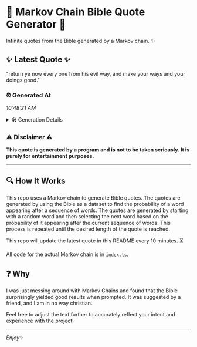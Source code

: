 # 📖 Markov Chain Bible Quote Generator 📖

Infinite quotes from the Bible generated by a Markov chain. ✨

## ✨ Latest Quote ✨
"return ye now every one from his evil way, and make your ways and your doings good."

### ⏰ Generated At
*10:48:21 AM*

<details>
    <summary>🛠️ Generation Details</summary>
    <p>
        <strong>🌱 Seed:</strong> return<br>
        <strong>🔄 Iterations:</strong> 16<br>
        <strong>📜 Context History:</strong><br>[ return ]: ye<br>[ return, ye ]: now<br>[ return, ye, now ]: every<br>[ return, ye, now, every ]: one<br>[ return, ye, now, every, one ]: from<br>[ return, ye, now, every, one, from ]: his<br>[ ye, now, every, one, from, his ]: evil<br>[ now, every, one, from, his, evil ]: way,<br>[ every, one, from, his, evil, way, ]: and<br>[ one, from, his, evil, way,, and ]: make<br>[ from, his, evil, way,, and, make ]: your<br>[ his, evil, way,, and, make, your ]: ways<br>[ evil, way,, and, make, your, ways ]: and<br>[ way,, and, make, your, ways, and ]: your<br>[ and, make, your, ways, and, your ]: doings<br>[ make, your, ways, and, your, doings ]: good.<br>
    </p>
</details>

### ⚠️ Disclaimer ⚠️
**This quote is generated by a program and is not to be taken seriously. It is purely for entertainment purposes.**

---

## 🔍 How It Works

This repo uses a Markov chain to generate Bible quotes. The quotes are generated by using the Bible as a dataset to find the probability of a word appearing after a sequence of words. The quotes are generated by starting with a random word and then selecting the next word based on the probability of it appearing after the current sequence of words. This process is repeated until the desired length of the quote is reached.

This repo will update the latest quote in this README every 10 minutes. ⏳

All code for the actual Markov chain is in `index.ts`.

## ❓ Why

I was just messing around with Markov Chains and found that the Bible surprisingly yielded good results when prompted. 
It was suggested by a friend, and I am in no way christian.

Feel free to adjust the text further to accurately reflect your intent and experience with the project!

---

*Enjoy*✨
